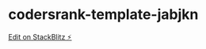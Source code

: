 # codersrank-template-jabjkn

[Edit on StackBlitz ⚡️](https://stackblitz.com/edit/codersrank-template-jabjkn)
